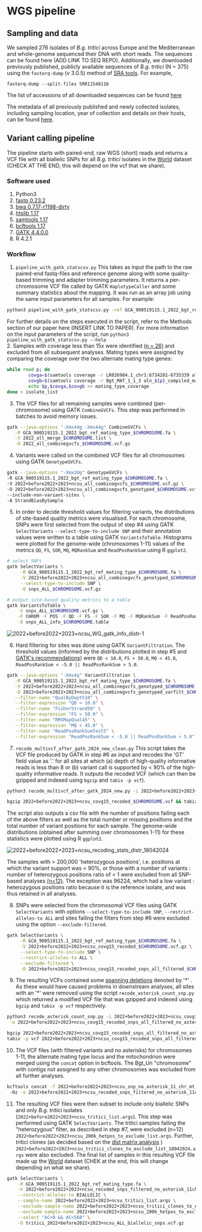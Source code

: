 # WGS pipeline

## Sampling and data

We sampled 276 isolates of *B.g. tritici* across Europe and the Mediterranean and whole-genome sequenced their DNA with short reads. The sequences can be found here (ADD LINK TO SEQ REPO). Additionally, we downloaded previously published, publicly available sequences of *B.g. tritici* (N = 375) using the `fasterq-dump` (v 3.0.5) method of [SRA tools](https://github.com/ncbi/sra-tools). For example,
```
fasterq-dump --split-files SRR11548116
```
The list of accessions of all downloaded sequences can be found [here](SRA_accessions_before2022+ncsu)

The metadata of all previously published and newly collected isolates, including sampling location, year of collection and details on their hosts, can be found [here](../Datasets/S1_Data.csv). 

## Variant calling pipeline 

The pipeline starts with paired-end, raw WGS (short) reads and returns a VCF file with all biallelic SNPs for all *B.g. tritici* isolates in the [World](../Datasets/Datasets.md) dataset (CHECK AT THE END, this will depend on the vcf that we share). 

### Software used
1. Python3
2. [fastp 0.23.2](https://github.com/OpenGene/fastp) 
3. [bwa 0.7.17-r1198-dirty](https://github.com/lh3/bwa)
4. [htslib 1.17](https://github.com/samtools/htslib/releases/tag/1.17)
5. [samtools 1.17](https://github.com/samtools/samtools/releases/tag/1.17)
6. [bcftools 1.17](https://github.com/samtools/bcftools/releases/tag/1.17)
7. [GATK 4.4.0.0](https://github.com/broadinstitute/gatk/releases/tag/4.4.0.0)
8. R 4.2.1

### Workflow

1. `pipeline_with_gatk_statscsv.py` 
This takes as input the path to the raw paired-end fastq-files and reference genome along with some quality-based trimming and adapter trimming parameters. It returns a per-chromosome VCF file called by GATK `HaplotypeCaller` and some summary statistics about the mapping. It was run as an array job using the same input parameters for all samples. For example:
```bash
python3 pipeline_with_gatk_statscsv.py -ref GCA_900519115.1_2022_bgt_ref_mating_type.fa -minlen 50 -rw 5 -fw 1 -rq 20 -fq 20 -i CHNY072301_R1.fastq.gz
```
For further details on the steps executed in the script, refer to the Methods section of our paper here (INSERT LINK TO PAPER). For more information on the input parameters of the script, run ```python3 pipeline_with_gatk_statscsv.py --help```  
2. Samples with coverage less than 15x were identified [(n = 26)](coverage_below_15) and excluded from all subsequent analyses. Mating types were assigned by comparing the coverage over the two alternate mating type genes:
```bash
while read p; do
        covga=$(samtools coverage -r LR026984.1_chr1:6734201-6735339 aln_${p}_compiled_marked_dup.bam | cut -f 7 | tail -1)  ## coverage over the 'reference' mating type
        covgb=$(samtools coverage -r Bgt_MAT_1_1_3 aln_${p}_compiled_marked_dup.bam | cut -f 7 | tail -1) ## coverage over the alternate mating type contig
        echo $p,$covga,$covgb >> mating_type_coverage
done < isolate_list
```
3. The VCF files for all remaining samples were combined (per-chromosome) using GATK `CombineGVCFs`. This step was performed in batches to avoid memory issues.
```bash
gatk --java-options "-Xmx44g -Xms44g" CombineGVCFs \
   -R GCA_900519115.1_2022_bgt_ref_mating_type_$CHROMOSOME.fa \
   -V 2022_all_merge_$CHROMOSOME.list \
   -O 2022_all_combinegvcfs_$CHROMOSOME.vcf.gz
```
4. Variants were called on the combined VCF files for all chromosomes using GATK `GenotypeGVCFs`.
```bash
gatk --java-options "-Xmx20g" GenotypeGVCFs \
-R GCA_900519115.1_2022_bgt_ref_mating_type_$CHROMOSOME.fa \
-V 2022+before2022+2023+ncsu_all_combinegvcfs_$CHROMOSOME.vcf.gz \
-O 2022+before2022+2023+ncsu_all_combinegvcfs_genotyped_$CHROMOSOME.vcf.gz \
--include-non-variant-sites \
-A StrandBiasBySample 
```
5. In order to decide threshold values for filtering variants, the distributions of site-based quality metrics were visualised. For each chromosome, SNPs were first selected from the output of step #4  using GATK `SelectVariants` `--select-type-to-include SNP` and their annotation values were written to a table using GATK `VariantsToTable`. Histograms were plotted for the genome-wide (chromosomes 1-11) values of the metrics `QD`, `FS`, `SOR`, `MQ`, `MQRankSum` and `ReadPosRankSum` using R `ggplot2`.
```bash
# select SNPs
gatk SelectVariants \
     -R GCA_900519115.1_2022_bgt_ref_mating_type_$CHROMOSOME.fa \
     -V 2022+before2022+2023+ncsu_all_combinegvcfs_genotyped_$CHROMOSOME.vcf.gz \
     --select-type-to-include SNP \
     -O snps_ALL_$CHROMOSOME.vcf.gz

# output site-based quality metrics to a table
gatk VariantsToTable \
    -V snps_ALL_$CHROMOSOME.vcf.gz \
    -F CHROM -F POS -F QD -F FS -F SOR -F MQ -F MQRankSum -F ReadPosRankSum \
    -O snps_ALL_info_$CHROMOSOME.table

```

![2022+before2022+2023+ncsu_WG_gatk_info_distr-1](https://github.com/fmenardo/Bgt_popgen_Europe_2024/assets/90404355/8e636ad7-1f92-4808-8250-f6d72ebaeb85)

6. Hard filtering for sites was done using GATK `VariantFiltration`. The threshold values (informed by the distributions plotted in step #5 and [GATK's recommendations](https://gatk.broadinstitute.org/hc/en-us/articles/360035890471-Hard-filtering-germline-short-variants)) were `QD < 10.0`, `FS > 50.0`, `MQ < 45.0`, `ReadPosRankSum < -5.0 || ReadPosRankSum > 5.0`.
```bash
gatk --java-options "-Xmx4g" VariantFiltration \
   -R GCA_900519115.1_2022_bgt_ref_mating_type_$CHROMOSOME.fa \
   -V 2022+before2022+2023+ncsu_all_combinegvcfs_genotyped_$CHROMOSOME.vcf.gz \
   -O 2022+before2022+2023+ncsu_all_combinegvcfs_genotyped_varfilt_$CHROMOSOME.vcf.gz \
   --filter-name "QualByDepth10" \
   --filter-expression "QD < 10.0" \
   --filter-name "FisherStrand50" \
   --filter-expression "FS > 50.0" \
   --filter-name "RMSMapQual45" \
   --filter-expression "MQ < 45.0" \
   --filter-name "ReadPosRankSumTest5" \
   --filter-expression "ReadPosRankSum < -5.0 || ReadPosRankSum > 5.0" 
```
7. `recode_multivcf_after_gatk_2024_new_clean.py` This script takes the VCF file produced by GATK in step #6 as input and recodes the 'GT' field value as '.' for all sites at which (a) depth of high-quality informative reads is less than 8 or (b) variant call is supported by < 90% of the high-quality informative reads. It outputs the recoded VCF (which can then be gzipped and indexed using `bgzip` and `tabix -p vcf`). 
```bash
python3 recode_multivcf_after_gatk_2024_new.py -i 2022+before2022+2023+ncsu_all_combinegvcfs_genotyped_varfilt_$CHROMOSOME.vcf.gz -ip $IN_PATH -o 2022+before2022+2023+ncsu_covg15_recoded_$CHROMOSOME -op $OUT_PATH -mc 8

bgzip 2022+before2022+2023+ncsu_covg15_recoded_$CHROMOSOME.vcf && tabix -p vcf 2022+before2022+2023+ncsu_covg15_recoded_$CHROMOSOME.vcf.gz
```
The script also outputs a csv file with the number of positions failing each of the above filters as well as the total number or missing positions and the total number of variant positions for each sample. The genome-wide distributions (obtained after summing over chromosomes 1-11) for these statistics were plotted using R `ggplot2`.

![2022+before2022+2023+ncsu_recoding_stats_distr_18042024](https://github.com/fmenardo/Bgt_popgen_Europe_2024/assets/90404355/9bb03543-db20-477f-985c-0a04a16bb833)

The samples with > 200,000 'heterozygous positions', i.e. positions at which the variant support was < 90%, or those with a number of variants : number of heterozygous positions ratio of < 1  were excluded from all SNP-based analyses [(n=12)](2022+before2022+2023+ncsu_200k_hetpos_to_exclude_list.args). The exception was 96224, which had a low variant : heterozygous positions ratio because it is the reference isolate, and was thus retained in all analyses.

  
8. SNPs were selected from the chromosomal VCF files using GATK `SelectVariants` with options `--select-type-to-include SNP`, `--restrict-alleles-to ALL` and sites failing the filters from step #6 were excluded using the option `--exclude-filtered`.
```bash
gatk SelectVariants \
     -R GCA_900519115.1_2022_bgt_ref_mating_type_$CHROMOSOME.fa \
     -V 2022+before2022+2023+ncsu_covg15_recoded_$CHROMOSOME.vcf.gz \
     --select-type-to-include SNP \
     --restrict-alleles-to ALL \
     --exclude-filtered \
     -O 2022+before2022+2023+ncsu_covg15_recoded_snps_all_filtered_$CHROMOSOME.vcf.gz
```
9. The resulting VCFs contained some [spanning deletions](https://gatk.broadinstitute.org/hc/en-us/articles/360035531912-Spanning-or-overlapping-deletions-allele) denoted by '\*' . As these would have caused problems in downstream analyses, all sites with an '*' were removed using the script `recode_asterisk_count_snp.py` which returned a modified VCF file that was gzipped and indexed using `bgzip` and `tabix -p vcf` respectively.
```bash
python3 recode_asterisk_count_snp.py -i 2022+before2022+2023+ncsu_covg15_recoded_snps_all_filtered_$CHROMOSOME.vcf.gz \
 -o 2022+before2022+2023+ncsu_covg15_recoded_snps_all_filtered_no_asterisk_$CHROMOSOME

bgzip 2022+before2022+2023+ncsu_covg15_recoded_snps_all_filtered_no_asterisk_$CHROMOSOME.vcf
tabix -p vcf 2022+before2022+2023+ncsu_covg15_recoded_snps_all_filtered_no_asterisk_$CHROMOSOME.vcf.gz
```
10. The VCF files (with filtered variants and no asterisks) for chromosomes 1-11, the alternate mating type locus and the mitochondrion were merged using the `concat` option in bcftools. The Bgt_Un "chromosome" with contigs not assigned to any other chromosomes was excluded from all further analyses.
```bash
bcftools concat -f 2022+before2022+2023+ncsu_snp_no_asterisk_11_chr_mt_MAT_list \ # list with the names of the VCF files
 -Oz -o 2022+before2022+2023+ncsu_recoded_snps_filtered_no_asterisk_11chr.vcf.gz
```
11. The resulting VCF files were then subset to include only biallelic SNPs and only *B.g. tritici* isolates (`2022+before2022+2023+ncsu_tritici_list.args`). This step was performed using GATK `SelectVariants`. The tritici samples failing the "heterozygous" filter, as described in step #7, were excluded (n=12) `2022+before2022+2023+ncsu_200k_hetpos_to_exclude_list.args`. Further, tritici clones (as decided based on the [dist matrix analysis](../distance_matrix/distance_matrix.md) ) `2022+before2022+2023+ncsu_tritici_clones_to_exclude_list_18042024.args` were also excluded. The final list of samples in this resulting VCF file made up the [World](../Datasets/Datasets.md) dataset (CHEK at the end, this will change depending on what we share). 
```bash
gatk SelectVariants \
    -R GCA_900519115.1_2022_bgt_ref_mating_type.fa \
    -V 2022+before2022+2023+ncsu_recoded_snps_filtered_no_asterisk_11chr_mt_MAT.vcf.gz \
    --restrict-alleles-to BIALLELIC \
    --sample-name 2022+before2022+2023+ncsu_tritici_list.args \
    --exclude-sample-name 2022+before2022+2023+ncsu_tritici_clones_to_exclude_list_18042024.args \
    --exclude-sample-name 2022+before2022+2023+ncsu_200k_hetpos_to_exclude_list.args \
    --select "AC>0 && AC<568" \
    -O tritici_2022+before2022+2023+ncsu_ALL_biallelic_snps.vcf.gz
```

